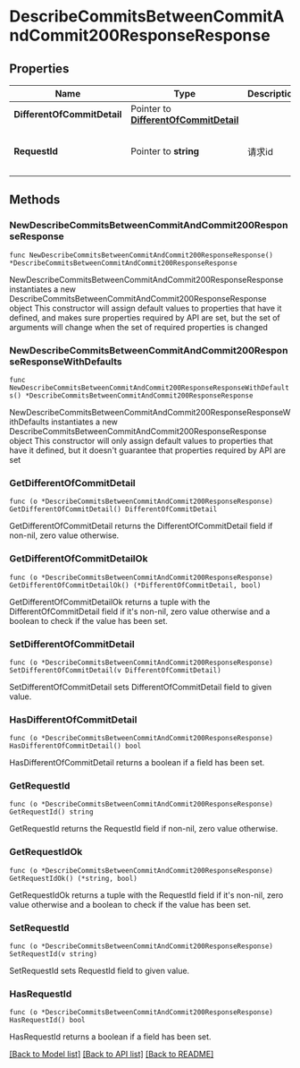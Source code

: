 # DescribeCommitsBetweenCommitAndCommit200ResponseResponse

## Properties

Name | Type | Description | Notes
------------ | ------------- | ------------- | -------------
**DifferentOfCommitDetail** | Pointer to [**DifferentOfCommitDetail**](DifferentOfCommitDetail.md) |  | [optional] 
**RequestId** | Pointer to **string** | 请求id | [optional] [default to "xxxxx"]

## Methods

### NewDescribeCommitsBetweenCommitAndCommit200ResponseResponse

`func NewDescribeCommitsBetweenCommitAndCommit200ResponseResponse() *DescribeCommitsBetweenCommitAndCommit200ResponseResponse`

NewDescribeCommitsBetweenCommitAndCommit200ResponseResponse instantiates a new DescribeCommitsBetweenCommitAndCommit200ResponseResponse object
This constructor will assign default values to properties that have it defined,
and makes sure properties required by API are set, but the set of arguments
will change when the set of required properties is changed

### NewDescribeCommitsBetweenCommitAndCommit200ResponseResponseWithDefaults

`func NewDescribeCommitsBetweenCommitAndCommit200ResponseResponseWithDefaults() *DescribeCommitsBetweenCommitAndCommit200ResponseResponse`

NewDescribeCommitsBetweenCommitAndCommit200ResponseResponseWithDefaults instantiates a new DescribeCommitsBetweenCommitAndCommit200ResponseResponse object
This constructor will only assign default values to properties that have it defined,
but it doesn't guarantee that properties required by API are set

### GetDifferentOfCommitDetail

`func (o *DescribeCommitsBetweenCommitAndCommit200ResponseResponse) GetDifferentOfCommitDetail() DifferentOfCommitDetail`

GetDifferentOfCommitDetail returns the DifferentOfCommitDetail field if non-nil, zero value otherwise.

### GetDifferentOfCommitDetailOk

`func (o *DescribeCommitsBetweenCommitAndCommit200ResponseResponse) GetDifferentOfCommitDetailOk() (*DifferentOfCommitDetail, bool)`

GetDifferentOfCommitDetailOk returns a tuple with the DifferentOfCommitDetail field if it's non-nil, zero value otherwise
and a boolean to check if the value has been set.

### SetDifferentOfCommitDetail

`func (o *DescribeCommitsBetweenCommitAndCommit200ResponseResponse) SetDifferentOfCommitDetail(v DifferentOfCommitDetail)`

SetDifferentOfCommitDetail sets DifferentOfCommitDetail field to given value.

### HasDifferentOfCommitDetail

`func (o *DescribeCommitsBetweenCommitAndCommit200ResponseResponse) HasDifferentOfCommitDetail() bool`

HasDifferentOfCommitDetail returns a boolean if a field has been set.

### GetRequestId

`func (o *DescribeCommitsBetweenCommitAndCommit200ResponseResponse) GetRequestId() string`

GetRequestId returns the RequestId field if non-nil, zero value otherwise.

### GetRequestIdOk

`func (o *DescribeCommitsBetweenCommitAndCommit200ResponseResponse) GetRequestIdOk() (*string, bool)`

GetRequestIdOk returns a tuple with the RequestId field if it's non-nil, zero value otherwise
and a boolean to check if the value has been set.

### SetRequestId

`func (o *DescribeCommitsBetweenCommitAndCommit200ResponseResponse) SetRequestId(v string)`

SetRequestId sets RequestId field to given value.

### HasRequestId

`func (o *DescribeCommitsBetweenCommitAndCommit200ResponseResponse) HasRequestId() bool`

HasRequestId returns a boolean if a field has been set.


[[Back to Model list]](../README.md#documentation-for-models) [[Back to API list]](../README.md#documentation-for-api-endpoints) [[Back to README]](../README.md)


